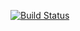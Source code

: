 [![Build Status](http://ci.slyris.eu/job/VulsaEngine/badge/icon)](http://ci.slyris.eu/job/VulsaEngine/)
